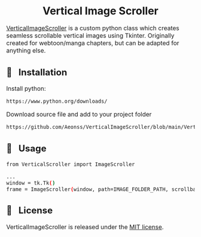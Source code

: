 <h1 align="center">Vertical Image Scroller</h1>

<font size="3">

<a href="https://github.com/Aeonss/VerticalImageScroller/blob/main/VerticalScroller.py">VerticalImageScroller</a> is a custom python class which creates seamless scrollable vertical images using Tkinter. Originally created for webtoon/manga chapters, but can be adapted for anything else.


## 🔨 &nbsp; Installation
Install python:
``` bash
https://www.python.org/downloads/
```

Download source file and add to your project folder
``` bash
https://github.com/Aeonss/VerticalImageScroller/blob/main/VerticalScroller.py
```

## 🚀 &nbsp; Usage
``` bash
from VerticalScroller import ImageScroller

...
window = tk.Tk()
frame = ImageScroller(window, path=IMAGE_FOLDER_PATH, scrollbarwidth=15, width=WIDTH, height=HEIGHT, speed=SCROLL_SPEED)
```

## 📘 &nbsp; License
VerticalImageScroller is released under the [MIT license](https://github.com/Aeonss/VerticalImageScroller/blob/main/LICENSE.md).

</font>
